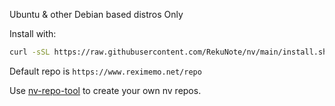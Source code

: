 Ubuntu & other Debian based distros Only

Install with:
```sh
curl -sSL https://raw.githubusercontent.com/RekuNote/nv/main/install.sh | sudo bash
```

Default repo is `https://www.reximemo.net/repo`

Use [nv-repo-tool](https://github.com/RekuNote/nv-repo-tool) to create your own nv repos.

